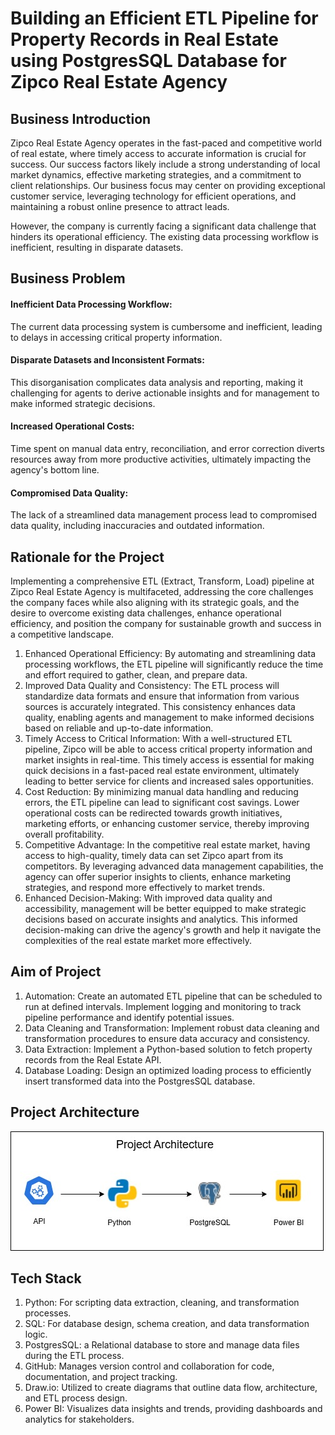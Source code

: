 # Building an Efficient ETL Pipeline for Property Records in Real Estate using PostgresSQL Database for Zipco Real Estate Agency

## Business Introduction
Zipco Real Estate Agency operates in the fast-paced and competitive world of real estate, where timely access to accurate information is crucial for success. Our success factors likely include a strong understanding of local market dynamics, effective marketing strategies, and a commitment to client relationships. Our business focus may center on providing exceptional customer service, leveraging technology for efficient operations, and maintaining a robust online presence to attract leads.

However, the company is currently facing a significant data challenge that hinders its operational efficiency. The existing data processing workflow is inefficient, resulting in disparate datasets.

## Business Problem

#### Inefficient Data Processing Workflow:
The current data processing system is cumbersome and inefficient, leading to delays in accessing critical property information.
#### Disparate Datasets and Inconsistent Formats:
This disorganisation complicates data analysis and reporting, making it challenging for agents to derive actionable insights and for management to make informed strategic decisions.
#### Increased Operational Costs:
Time spent on manual data entry, reconciliation, and error correction diverts resources away from more productive activities, ultimately impacting the agency's bottom line.
#### Compromised Data Quality:
The lack of a streamlined data management process lead to compromised data quality, including inaccuracies and outdated information.

## Rationale for the Project

Implementing a comprehensive ETL (Extract, Transform, Load) pipeline at Zipco Real Estate Agency is multifaceted, addressing the core challenges the company faces while also aligning with its strategic goals, and the desire to overcome existing data challenges, enhance operational efficiency, and position the company for sustainable growth and success in a competitive landscape.

1. Enhanced Operational Efficiency: By automating and streamlining data processing workflows, the ETL pipeline will significantly reduce the time and effort required to gather, clean, and prepare data.
2. Improved Data Quality and Consistency: The ETL process will standardize data formats and ensure that information from various
sources is accurately integrated. This consistency enhances data quality, enabling agents and management to make informed decisions based on reliable and up-to-date information.
3. Timely Access to Critical Information: With a well-structured ETL pipeline, Zipco will be able to access critical property information and market insights in real-time. This timely access is essential for making quick decisions in a fast-paced real estate environment, ultimately leading to better service for clients and increased sales opportunities.
4. Cost Reduction: By minimizing manual data handling and reducing errors, the ETL pipeline can lead to significant cost savings. Lower operational costs can be redirected towards growth initiatives, marketing efforts, or enhancing customer service, thereby improving overall profitability.
5. Competitive Advantage: In the competitive real estate market, having access to high-quality, timely data can set Zipco apart from its competitors. By leveraging advanced data management capabilities, the agency can offer superior insights to clients, enhance marketing strategies, and respond more effectively to market trends.
6. Enhanced Decision-Making: With improved data quality and accessibility, management will be better equipped to make strategic
decisions based on accurate insights and analytics. This informed decision-making can drive the agency's growth and help it navigate the complexities of the real estate market more effectively.

## Aim of Project
1. Automation: Create an automated ETL pipeline that can be scheduled to run at defined intervals. Implement logging and monitoring to track pipeline performance and identify potential issues.
2. Data Cleaning and Transformation: Implement robust data cleaning and transformation procedures to ensure data accuracy and consistency.
3. Data Extraction: Implement a Python-based solution to fetch property records from the Real Estate API.
4. Database Loading: Design an optimized loading process to efficiently insert transformed data into the PostgresSQL database.

## Project Architecture
![Project Architecture](architecture.jpg)

## Tech Stack

1. Python: For scripting data extraction, cleaning, and transformation processes.
2. SQL: For database design, schema creation, and data transformation logic.
3. PostgresSQL: a Relational database to store and manage data files during the ETL process.
4. GitHub: Manages version control and collaboration for code, documentation, and project tracking.
5. Draw.io: Utilized to create diagrams that outline data flow, architecture, and ETL process design.
6. Power BI: Visualizes data insights and trends, providing dashboards and analytics for stakeholders.
